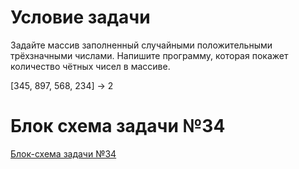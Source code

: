 # Условие задачи

Задайте массив заполненный случайными положительными трёхзначными числами. Напишите программу, которая покажет количество чётных чисел в массиве.

[345, 897, 568, 234] -> 2

# Блок схема задачи №34
[Блок-схема задачи №34](diagram.drawio.png)